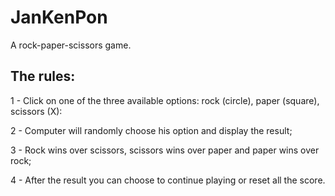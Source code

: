 # JanKenPon

A rock-paper-scissors game.

## The rules:

1 - Click on one of the three available options: rock (circle), paper (square), scissors (X):

2 - Computer will randomly choose his option and display the result;

3 - Rock wins over scissors, scissors wins over paper and paper wins over rock;

4 - After the result you can choose to continue playing or reset all the score.
